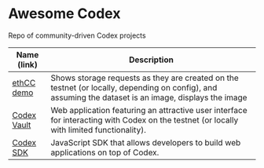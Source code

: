 # Awesome Codex
Repo of community-driven Codex projects

| Name (link)| Description |
| ----- | ------ |
| [ethCC demo](https://github.com/codex-storage/ethcc-demo) | Shows storage requests as they are created on the testnet (or locally, depending on config), and assuming the dataset is an image, displays the image |
| [Codex Vault](https://github.com/codex-storage/codex-marketplace-ui) | Web application featuring an attractive user interface for interacting with Codex on the testnet (or locally with limited functionality).  |
| [Codex SDK](https://github.com/codex-storage/codex-js) | JavaScript SDK that allows developers to build web applications on top of Codex.  |